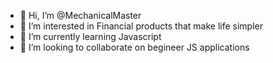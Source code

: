 - 👋 Hi, I’m @MechanicalMaster
- 👀 I’m interested in Financial products that make life simpler
- 🌱 I’m currently learning Javascript
- 💞️ I’m looking to collaborate on begineer JS applications

<!---
MechanicalMaster/MechanicalMaster is a ✨ special ✨ repository because its `README.md` (this file) appears on your GitHub profile.
You can click the Preview link to take a look at your changes.
--->
